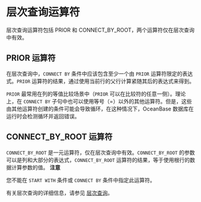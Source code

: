 层次查询运算符 
============================

层次查询运算符包括 PRIOR 和 CONNECT_BY_ROOT，两个运算符仅在层次查询中有效。



PRIOR 运算符 
---------------------

在层次查询中，`CONNECT BY` 条件中应该包含至少一个由 `PRIOR` 运算符限定的表达式。`PRIOR` 运算符的结果，通过使用当前行的父行计算紧随其后的表达式来得到。

`PRIOR` 最常用在列的等值比较场景中（`PRIOR` 可以在比较符的任意一侧）。理论上，在 `CONNECT BY` 子句中也可以使用等号（=）以外的其他运算符。但是，这些由其他运算符创建的条件可能会导致循环，在这种情况下，OceanBase 数据库在运行时会检测循环并返回错误。

CONNECT_BY_ROOT 运算符 
----------------------------

`CONNECT_BY_ROOT` 是一元运算符，仅在层次查询中有效。`CONNECT_BY_ROOT` 的参数可以是列和大部分的表达式，`CONNECT_BY_ROOT` 运算符的结果，等于使用根行的数据计算参数的值。
**注意**



您不能在 `START WITH` 条件或 `CONNECT BY` 条件中指定此运算符。

有关层次查询的详细信息，请参见 [层次查询](/zh-CN/11.sql-reference-oracle-mode/8.queries-and-subqueries-1/3.hierarchical-query.md)。
